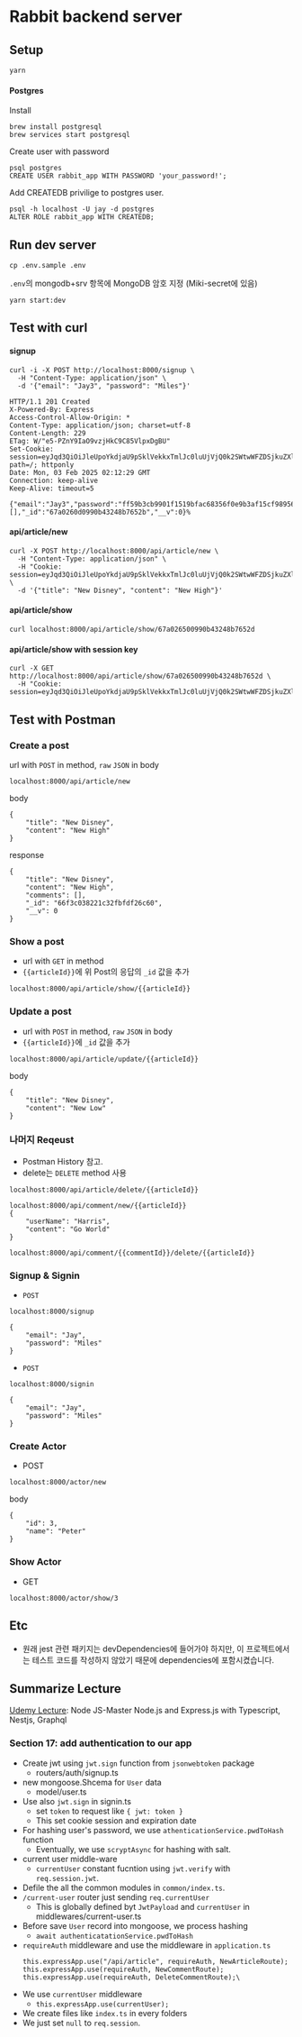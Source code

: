 # Rabbit backend server

## Setup
```
yarn
```

#### Postgres
Install
```
brew install postgresql
brew services start postgresql
```
Create user with password
```
psql postgres
CREATE USER rabbit_app WITH PASSWORD 'your_password!';
```

Add CREATEDB privilige to postgres user.
```
psql -h localhost -U jay -d postgres
ALTER ROLE rabbit_app WITH CREATEDB;
```

## Run dev server
```
cp .env.sample .env
```
`.env`의 mongodb+srv 항목에 MongoDB 암호 지정 (Miki-secret에 있음)
```
yarn start:dev
```

## Test with curl
#### signup
```
curl -i -X POST http://localhost:8000/signup \
  -H "Content-Type: application/json" \
  -d '{"email": "Jay3", "password": "Miles"}'
```
```
HTTP/1.1 201 Created
X-Powered-By: Express
Access-Control-Allow-Origin: *
Content-Type: application/json; charset=utf-8
Content-Length: 229
ETag: W/"e5-PZnY9IaO9vzjHkC9C85VlpxDgBU"
Set-Cookie: session=eyJqd3QiOiJleUpoYkdjaU9pSklVekkxTmlJc0luUjVjQ0k2SWtwWFZDSjkuZXlKMWMyVnlTV1FpT2lJMk4yRXdNall3WkRBNU9UQmlORE15TkRoaU56WTFNbUlpTENKbGJXRnBiQ0k2SWtwaGVUTWlMQ0pwWVhRaU9qRTNNemcxTkRnM05Ea3NJbVY0Y0NJNk1UY3pPRFU0TkRjME9YMC5XZTY2di1Rc3RucFp3YV9lMFJ6eEo1dlBlZWhlRklZaFR6eEtsTGFmeUNrIn0=; path=/; httponly
Date: Mon, 03 Feb 2025 02:12:29 GMT
Connection: keep-alive
Keep-Alive: timeout=5

{"email":"Jay3","password":"ff59b3cb9901f1519bfac68356f0e9b3af15cf98956ddff8bf2e438c694b45053db755c6ca394ef3dcc1dd7aad83e7e72a5d94b8e0343ed204373b29cbebd1a2.8b65e3ae985b1705","article":[],"_id":"67a0260d0990b43248b7652b","__v":0}%      
```

#### api/article/new
```
curl -X POST http://localhost:8000/api/article/new \
  -H "Content-Type: application/json" \
  -H "Cookie: session=eyJqd3QiOiJleUpoYkdjaU9pSklVekkxTmlJc0luUjVjQ0k2SWtwWFZDSjkuZXlKMWMyVnlTV1FpT2lJMk4yRXdNall3WkRBNU9UQmlORE15TkRoaU56WTFNbUlpTENKbGJXRnBiQ0k2SWtwaGVUTWlMQ0pwWVhRaU9qRTNNemcxTkRnM05Ea3NJbVY0Y0NJNk1UY3pPRFU0TkRjME9YMC5XZTY2di1Rc3RucFp3YV9lMFJ6eEo1dlBlZWhlRklZaFR6eEtsTGFmeUNrIn0=" \
  -d '{"title": "New Disney", "content": "New High"}'
```
#### api/article/show
```
curl localhost:8000/api/article/show/67a026500990b43248b7652d
```

#### api/article/show with session key
```
curl -X GET http://localhost:8000/api/article/show/67a026500990b43248b7652d \
  -H "Cookie: session=eyJqd3QiOiJleUpoYkdjaU9pSklVekkxTmlJc0luUjVjQ0k2SWtwWFZDSjkuZXlKMWMyVnlTV1FpT2lJMk4yRXdNall3WkRBNU9UQmlORE15TkRoaU56WTFNbUlpTENKbGJXRnBiQ0k2SWtwaGVUTWlMQ0pwWVhRaU9qRTNNemcxTkRnM05Ea3NJbVY0Y0NJNk1UY3pPRFU0TkRjME9YMC5XZTY2di1Rc3RucFp3YV9lMFJ6eEo1dlBlZWhlRklZaFR6eEtsTGFmeUNrIn0="
```
## Test with Postman
### Create a post
url with `POST` in method, `raw` `JSON` in body
```
localhost:8000/api/article/new
```

body
```
{
    "title": "New Disney",
    "content": "New High"
}
```
response
```
{
    "title": "New Disney",
    "content": "New High",
    "comments": [],
    "_id": "66f3c038221c32fbfdf26c60",
    "__v": 0
}
```

### Show a post
- url with `GET` in method
- `{{articleId}}`에 위 Post의 응답의 `_id` 값을 추가
```
localhost:8000/api/article/show/{{articleId}}
```

### Update a post
- url with `POST` in method, `raw` `JSON` in body
- `{{articleId}}`에 `_id` 값을 추가
```
localhost:8000/api/article/update/{{articleId}}
```

body
```
{
    "title": "New Disney",
    "content": "New Low"
}
```

### 나머지 Reqeust
- Postman History 참고.
- delete는 `DELETE` method 사용
```
localhost:8000/api/article/delete/{{articleId}}
```
```
localhost:8000/api/comment/new/{{articleId}}
{
    "userName": "Harris",
    "content": "Go World"
}
```
```
localhost:8000/api/comment/{{commentId}}/delete/{{articleId}}
```

### Signup & Signin
- `POST`
```
localhost:8000/signup
```
```
{
    "email": "Jay",
    "password": "Miles"
}
```

- `POST`
```
localhost:8000/signin
```
```
{
    "email": "Jay",
    "password": "Miles"
}
```

### Create Actor
- POST
```
localhost:8000/actor/new
```

body
```
{
    "id": 3,
    "name": "Peter"
}
```

### Show Actor
- GET
```
localhost:8000/actor/show/3
```

## Etc
- 원래 jest 관련 패키지는 devDependencies에 들어가야 하지만, 이 프로젝트에서는 테스트 코드를 작성하지 않았기 때문에 dependencies에 포함시켰습니다.

## Summarize Lecture  
[Udemy Lecture](https://www.udemy.com/course/express-typescript-nodejs-mongodb-more-the-real-path/learn/lecture/34353848#overview): Node JS-Master Node.js and Express.js with Typescript, Nestjs, Graphql

### Section 17: add authentication to our app
- Create jwt using `jwt.sign` function from `jsonwebtoken` package
  - routers/auth/signup.ts
- new mongoose.Shcema for `User` data
  - model/user.ts
-  Use also `jwt.sign` in signin.ts
   -  set `token` to request like `{ jwt: token }`
   -  This set cookie session and expiration date
- For hashing user's password, we use `athenticationService.pwdToHash` function
  - Eventually, we use `scryptAsync` for hashing with salt.
- current user middle-ware
  - `currentUser` constant fucntion using `jwt.verify` with `req.session.jwt`.
- Defile the all the common modules in `common/index.ts`.
- `/current-user` router just sending `req.currentUser`
  - This is globally defined byt `JwtPayload` and `currentUser` in middlewares/current-user.ts
- Before save `User` record into mongoose, we process hashing
  - `await authenticatationService.pwdToHash`
- `requireAuth` middleware and use the middleware in `application.ts`
    ```
    this.expressApp.use("/api/article", requireAuth, NewArticleRoute);
    this.expressApp.use(requireAuth, NewCommentRoute);
    this.expressApp.use(requireAuth, DeleteCommentRoute);\
    ```
- We use `currentUser` middleware
  - `this.expressApp.use(currentUser);`
- We create files like `index.ts` in every folders
- We just set `null` to `req.session`.